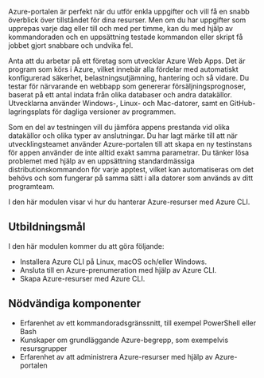 Azure-portalen är perfekt när du utför enkla uppgifter och vill få en snabb överblick över tillståndet för dina resurser. Men om du har uppgifter som upprepas varje dag eller till och med per timme, kan du med hjälp av kommandoraden och en uppsättning testade kommandon eller skript få jobbet gjort snabbare och undvika fel. 

Anta att du arbetar på ett företag som utvecklar Azure Web Apps. Det är program som körs i Azure, vilket innebär alla fördelar med automatiskt konfigurerad säkerhet, belastningsutjämning, hantering och så vidare. Du testar för närvarande en webbapp som genererar försäljningsprognoser, baserat på ett antal indata från olika databaser och andra datakällor. Utvecklarna använder Windows-, Linux- och Mac-datorer, samt en GitHub-lagringsplats för dagliga versioner av programmen. 

Som en del av testningen vill du jämföra appens prestanda vid olika datakällor och olika typer av anslutningar. Du har lagt märke till att när utvecklingsteamet använder Azure-portalen till att skapa en ny testinstans för appen använder de inte alltid exakt samma parametrar. Du tänker lösa problemet med hjälp av en uppsättning standardmässiga distributionskommandon för varje apptest, vilket kan automatiseras om det behövs och som fungerar på samma sätt i alla datorer som används av ditt programteam.

I den här modulen visar vi hur du hanterar Azure-resurser med Azure CLI. 

## <a name="learning-objectives"></a>Utbildningsmål
I den här modulen kommer du att göra följande:

- Installera Azure CLI på Linux, macOS och/eller Windows.
- Ansluta till en Azure-prenumeration med hjälp av Azure CLI.
- Skapa Azure-resurser med Azure CLI.

## <a name="prerequisites"></a>Nödvändiga komponenter
- Erfarenhet av ett kommandoradsgränssnitt, till exempel PowerShell eller Bash
- Kunskaper om grundläggande Azure-begrepp, som exempelvis resursgrupper
- Erfarenhet av att administrera Azure-resurser med hjälp av Azure-portalen